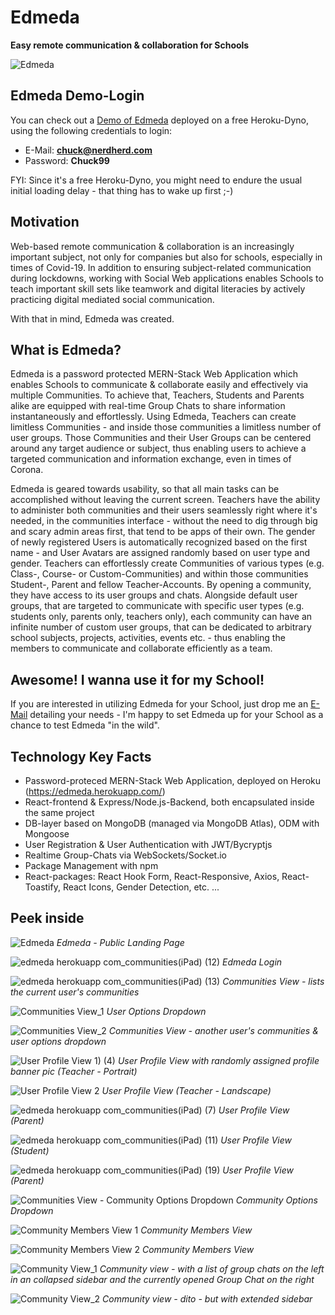 # Edmeda

**Easy remote communication & collaboration for Schools**

 

![Edmeda](https://user-images.githubusercontent.com/126368/147595223-19e3d8a2-502a-41bb-a713-8ad30b91fe5f.png)
 
 



## Edmeda Demo-Login

You can check out a [Demo of Edmeda](https://edmeda.herokuapp.com/) deployed on a free Heroku-Dyno, using the following credentials to login:

- E-Mail: **chuck@nerdherd.com**
- Password: **Chuck99**

FYI: Since it's a free Heroku-Dyno, you might need to endure the usual initial loading delay - that thing has to wake up first ;-)  

## Motivation

Web-based remote communication & collaboration is an increasingly important subject, not only for companies but also for schools, especially in times of Covid-19. In addition to ensuring subject-related communication during lockdowns, working with Social Web applications enables Schools to teach important skill sets like teamwork and digital literacies by actively practicing digital mediated social communication.  

With that in mind, Edmeda was created.

## What is Edmeda?

Edmeda is a password protected MERN-Stack Web Application which enables Schools to communicate & collaborate easily and effectively via multiple Communities. To achieve that, Teachers, Students and Parents alike are equipped with real-time Group Chats to share information instantaneously and effortlessly. Using Edmeda, Teachers can create limitless Communities - and inside those communities a limitless number of user groups. Those Communities and their User Groups can be centered around any target audience or subject, thus enabling users to achieve a targeted communication and information exchange, even in times of Corona.

Edmeda is geared towards usability, so that all main tasks can be accomplished without leaving the current screen. Teachers have the ability to administer both communities and their users seamlessly right where it's needed, in the communities interface - without the need to dig through big and scary admin areas first, that tend to be apps of their own. The gender of newly registered Users is automatically recognized based on the first name - and User Avatars are assigned randomly based on user type and gender. Teachers can effortlessly create Communities of various types (e.g. Class-, Course- or Custom-Communities) and within those communities Student-, Parent and fellow Teacher-Accounts. By opening a community, they have access to its user groups and chats. Alongside default user groups, that are targeted to communicate with specific user types (e.g. students only, parents only, teachers only), each community can have an infinite number of custom user groups, that can be dedicated to arbitrary school subjects, projects, activities, events etc. - thus enabling the members to communicate and collaborate efficiently as a team.

## Awesome! I wanna use it for my School!

If you are interested in utilizing Edmeda for your School, just drop me an [E-Mail](mailto:christian.daum@protonmail.com?subject=[Edmeda]) detailing your needs - I'm happy to set Edmeda up for your School as a chance to test Edmeda "in the wild".

## Technology Key Facts

- Password-proteced MERN-Stack Web Application, deployed on Heroku (https://edmeda.herokuapp.com/)
- React-frontend & Express/Node.js-Backend, both encapsulated inside the same project
- DB-layer based on MongoDB (managed via MongoDB Atlas), ODM with Mongoose
- User Registration & User Authentication with JWT/Bycryptjs
- Realtime Group-Chats via WebSockets/Socket.io
- Package Management with npm
- React-packages: React Hook Form, React-Responsive, Axios, React-Toastify, React Icons, Gender Detection, etc. ...

## Peek inside 

![Edmeda](https://user-images.githubusercontent.com/126368/147595533-fe20e564-26ef-410a-a4c1-57ff640a8a11.png)
*Edmeda - Public Landing Page*

![edmeda herokuapp com_communities(iPad) (12)](https://user-images.githubusercontent.com/126368/147597851-b24e3f56-3680-4d83-8e70-70e6fbda877a.png)
*Edmeda Login*
 
![edmeda herokuapp com_communities(iPad) (13)](https://user-images.githubusercontent.com/126368/147597847-b5fd4d67-f99f-4427-95c8-6ee7eaadbcf4.png)
*Communities View - lists the current user's communities*

![Communities View_1](https://user-images.githubusercontent.com/126368/147594763-d1903a47-02e7-42ed-be36-073e681bdd92.png)
*User Options Dropdown*

![Communities View_2](https://user-images.githubusercontent.com/126368/147594761-7bab0c70-3fa0-42bf-8d9b-cb55aa340da9.png)
*Communities View - another user's communities & user options dropdown*

![User Profile View 1) (4)](https://user-images.githubusercontent.com/126368/147591867-fb4e8cf9-c9d7-409a-bbed-047e1c6020b0.png)
*User Profile View with randomly assigned profile banner pic (Teacher - Portrait)*

![User Profile View 2](https://user-images.githubusercontent.com/126368/147591865-773a5627-64d1-47af-b84d-c5c72056c273.png)
*User Profile View (Teacher - Landscape)*

![edmeda herokuapp com_communities(iPad) (7)](https://user-images.githubusercontent.com/126368/147594140-eef3c39f-78a2-4b60-858c-174ba9829ca9.png)
*User Profile View (Parent)*

![edmeda herokuapp com_communities(iPad) (11)](https://user-images.githubusercontent.com/126368/147594323-83451ef2-dfa2-4909-b0e8-65e5c3301e62.png)
*User Profile View (Student)*

![edmeda herokuapp com_communities(iPad) (19)](https://user-images.githubusercontent.com/126368/147594142-0c2b3d6f-2a6e-4b63-ae39-62b3aac2e6c4.png)
*User Profile View (Parent)*

![Communities View - Community Options Dropdown](https://user-images.githubusercontent.com/126368/147598501-31bbf2a6-f856-4079-a90f-f5fa413c1811.png)
*Community Options Dropdown*

![*Community Members View 1*](https://user-images.githubusercontent.com/126368/147598500-1391c9b2-a1e2-41c6-b496-84fcae7192b0.png)
*Community Members View*

![*Community Members View 2*](https://user-images.githubusercontent.com/126368/147598498-ae09ad26-99a3-455c-844a-4caa27ca2b71.png)
*Community Members View*


 

![Community View_1](https://user-images.githubusercontent.com/126368/141141263-27abf2b4-e192-48fa-a842-ffc6f0032230.png)
*Community view - with a list of group chats on the left in an collapsed sidebar and the currently opened Group Chat on the right*

![Community View_2](https://user-images.githubusercontent.com/126368/141141265-77490be3-a8ca-4592-bb84-4f74ef147a8d.png)
*Community view - dito - but with extended sidebar*
